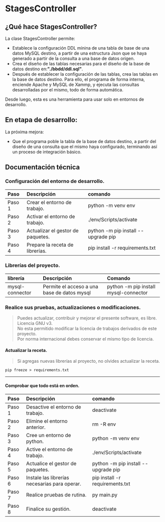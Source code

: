 
# StagesController 

## ¿Qué hace StagesController?
La clase StagesController permite:

- Establece la configuración DDL mínina de una tabla de base de una datos MySQL destino, a partir de una estructura Json que se haya generado a partir de la consulta a una base de datos origen.
- Crea el diseño de las tablas necesarias para el diseño de la base de datos destino en:<b>"./bbdd/ddl.sql"</b>.
- Después de establecer la configuración de las tablas, crea las tablas en la base de datos destino. Para ello, el programa de forma interna, enciende Apache y MySQL de Xammp, y ejecuta las consultas desarrolladas por el mismo, todo de forma automática.  

Desde luego, esta es una herramienta para usar solo en entornos de desarrollo.

## En etapa de desarrollo:
La próxima mejora:
- Que el programa poble la tabla de la base de datos destino, a partir del diseño de una consulta que el mismo haya configurado, terminando así un proceso de integración básico.

## Documentación técnica

### Configuración del entorno de desarrollo.
| Paso   | Descripción                       | comando                             |
| :----  | :----                             | :---                                |
| Paso 1 |  Crear el entorno de trabajo.     | python -m venv env                  |
| Paso 2 | Activar el entorno de trabajo.    | ./env/Scripts/activate              |
| Paso 3 | Actualizar el gestor de paquetes. | python -m pip install --upgrade pip |
| Paso 4 | Prepare la receta de librerías.   | pip install -r requirements.txt     |

### Librerías del proyecto.
| librería | Descripción | Comando |
| :----    | :---        | :---    |
| mysql-connector | Permite el acceso a una base de datos mysql | python -m pip install mysql-connector |

### Realice sus pruebas, actualizaciones o modificaciones.
> Puedes actualizar, contribuir y mejorar el presente software, es libre. Licencia GNU v3.  
No esta permitido modificar la licencia de trabajos derivados de este proyecto.  
Por norma internacional debes conservar el mismo tipo de licencia.

#### Actualizar la receta.

> Si agregas nuevas librerías al proyecto, no olvides actualizar la receta.

``` CMD
pip freeze > requirements.txt
```

---

#### Comprobar que todo está en orden.
| Paso   | Descripción                                   | comando                               |
| :----  | :----                                         | :---                                  |
| Paso 1 | Desactive el entorno de trabajo.              | deactivate                            |
| Paso 2 | Elimine el entorno anterior.                  | rm -R env                             |
| Paso 3 | Cree un entorno de python.                    | python -m venv env                    |
| Paso 4 | Active el entorno de trabajo.                 | ./env/Scripts/activate                |
| Paso 5 | Actualice el gestor de paquetes.              | python -m pip install --upgrade pip   |
| Paso 6 | Instale las librerías necesarias para operar. | pip install -r requirements.txt       |
| Paso 7 | Realice pruebas de rutina.                    | py main.py |
| Paso 8 | Finalice su gestión.                          | deactivate                            |

